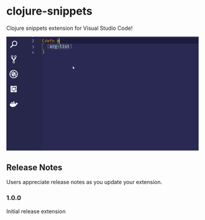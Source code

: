 
#  clojure-snippets 
 
Clojure snippets extension for Visual Studio Code!
  
![gif](https://raw.githubusercontent.com/Leocardoso94/clojure-snippets/master/gifs/mygif.gif)
  
##  Release Notes

Users appreciate release notes as you update your extension.

###  1.0.0

Initial release extension
